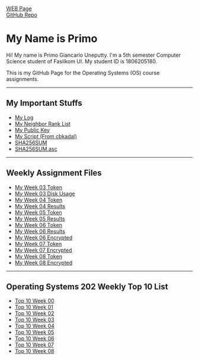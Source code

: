 ---
---
[WEB Page](https://primogu.github.io/os202/)<br>
[GitHub Repo](https://github.com/primogu/os202/)<br>

# My Name is Primo
<p>Hi! My name is Primo Giancarlo Uneputty. I'm a 5th semester Computer Science student of Fasilkom UI. My student ID is 1806205180.</p>
<p>This is my GitHub Page for the Operating Systems (OS) course assignments.</p>
<hr>

## My Important Stuffs <br>
* [My Log](TXT/mylog.txt) <br>
* [My Neighbor Rank List](TXT/myrank.txt) <br>
* [My Public Key](TXT/mypubkey.txt) <br>
* [My Script (From cbkadal)](TXT/myscript.sh) <br>
* [SHA256SUM](TXT/SHA256SUM) <br>
* [SHA256SUM.asc](TXT/SHA256SUM.asc) <br>
<hr>

## Weekly Assignment Files <br>
* [My Week 03 Token](TXT/myW03token.txt) <br>
* [My Week 03 Disk Usage](TXT/myW03disk.txt) <br>
* [My Week 04 Token](TXT/myW04token.txt) <br>
* [My Week 04 Results](TXT/myW04.txt) <br>
* [My Week 05 Token](TXT/myW05token.txt) <br>
* [My Week 05 Results](TXT/myW05.txt) <br>
* [My Week 06 Token](TXT/myW06token.txt) <br>
* [My Week 06 Results](TXT/myW06.txt) <br>
* [My Week 06 Encrypted](TXT/myW06.tar.bz2.txt) <br>
* [My Week 07 Token](TXT/myW07token.txt) <br>
* [My Week 07 Encrypted](TXT/myW07.tar.bz2.txt) <br>
* [My Week 08 Token](TXT/myW08token.txt) <br>
* [My Week 08 Encrypted](TXT/myW08.tar.bz2.txt) <br>
<hr>

## Operating Systems 202 Weekly Top 10 List <br>
* [Top 10 Week 00](W00/) <br>
* [Top 10 Week 01](W01/) <br>
* [Top 10 Week 02](W02/) <br>
* [Top 10 Week 03](W03/) <br>
* [Top 10 Week 04](W04/) <br>
* [Top 10 Week 05](W05/) <br>
* [Top 10 Week 06](W06/) <br>
* [Top 10 Week 07](W07/) <br>
* [Top 10 Week 08](W08/) <br>
